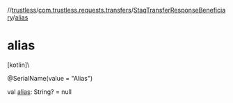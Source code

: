//[trustless](../../../index.md)/[com.trustless.requests.transfers](../index.md)/[StaqTransferResponseBeneficiary](index.md)/[alias](alias.md)

# alias

[kotlin]\

@SerialName(value = &quot;Alias&quot;)

val [alias](alias.md): String? = null
